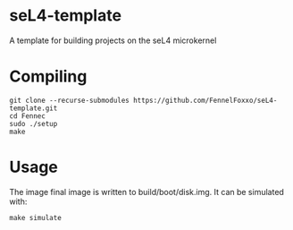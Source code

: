 # seL4-template
A template for building projects on the seL4 microkernel

# Compiling
```
git clone --recurse-submodules https://github.com/FennelFoxxo/seL4-template.git
cd Fennec
sudo ./setup
make
```

# Usage
The image final image is written to build/boot/disk.img. It can be simulated with:
```
make simulate
```
